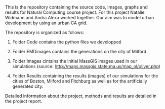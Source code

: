 This is the repository containing the source code, images, graphs and results for Natural Computing course project. For this project Natalie Widmann and Andra Alexa worked together. Our aim was to model urban development by using an urban CA grid.

The repository is organized as follows:

1. Folder Code contains the python files we developped

2. Folder EMDimages contains the generations on the city of Milford

3. Folder Images cintains the initial MassGIS images used in our simulations (source: http://maps.massgis.state.ma.us/map_ol/oliver.php)

4. Folder Results containing the results (images) of our simulations for the cities of Boston, Milford and Fitchburg as well as for the artificially generated city. 

Detailed information about the project, methods and results are detailed in the project report.
     
